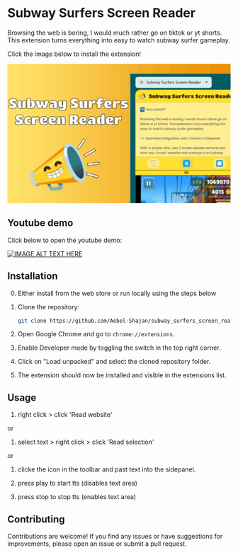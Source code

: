 # Subway Surfers Screen Reader

Browsing the web is boring, I would much rather go on tiktok or yt shorts. This extension turns everything into easy to watch subway surfer gameplay.

Click the image below to install the extension!

 [![](https://github.com/Aebel-Shajan/subway_surfers_screen_reader/blob/main/thumbnail.png)](https://chromewebstore.google.com/detail/subway-surfers-screen-rea/jcijfneifjnhbgahlokgkmpcnocgpegd)

## Youtube demo
Click below to open the youtube demo:

[![IMAGE ALT TEXT HERE](https://img.youtube.com/vi/JuJiM2TYbiw/0.jpg)](https://www.youtube.com/watch?v=JuJiM2TYbiw)



## Installation

0. Either install from the web store or run locally using the steps below

1. Clone the repository:

    ```bash
    git clone https://github.com/Aebel-Shajan/subway_surfers_screen_reader.git
    ```

2. Open Google Chrome and go to `chrome://extensions`.

3. Enable Developer mode by toggling the switch in the top right corner.

4. Click on "Load unpacked" and select the cloned repository folder.

5. The extension should now be installed and visible in the extensions list.

## Usage

1. right click > click 'Read website'

or

1. select text > right click > click 'Read selection'

or

1. clicke the icon in the toolbar and past text into the sidepanel.

2. press play to start tts (disables text area)
3. press stop to stop tts (enables text area)

## Contributing

Contributions are welcome! If you find any issues or have suggestions for improvements, please open an issue or submit a pull request.

